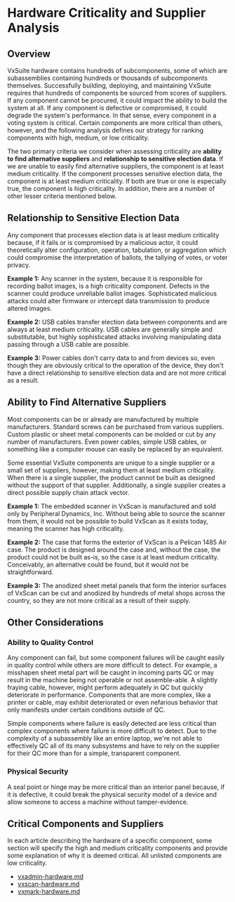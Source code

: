 # Hardware Criticality and Supplier Analysis

## Overview

VxSuite hardware contains hundreds of subcomponents, some of which are subassemblies containing hundreds or thousands of subcomponents themselves. Successfully building, deploying, and maintaining VxSuite requires that hundreds of components be sourced from scores of suppliers. If any component cannot be procured, it could impact the ability to build the system at all. If any component is defective or compromised, it could degrade the system's performance. In that sense, every component in a voting system is critical. Certain components are more critical than others, however, and the following analysis defines our strategy for ranking components with high, medium, or low criticality.

The two primary criteria we consider when assessing criticality are **ability to find alternative suppliers** and **relationship to sensitive election data**. If we are unable to easily find alternative suppliers, the component is at least medium criticality. If the component processes sensitive election data, the component is at least medium criticality. If both are true or one is especially true, the component is high criticality. In addition, there are a number of other lesser criteria mentioned below.

## Relationship to Sensitive Election Data

Any component that processes election data is at least medium criticality because, if it fails or is compromised by a malicious actor, it could theoretically alter configuration, operation, tabulation, or aggregation which could compromise the interpretation of ballots, the tallying of votes, or voter privacy.

**Example 1:** Any scanner in the system, because it is responsible for recording ballot images, is a high criticality component. Defects in the scanner could produce unreliable ballot images. Sophisticated malicious attacks could alter firmware or intercept data transmission to produce altered images.

**Example 2:** USB cables transfer election data between components and are always at least medium criticality. USB cables are generally simple and substitutable, but highly sophisticated attacks involving manipulating data passing through a USB cable are possible.

**Example 3:** Power cables don't carry data to and from devices so, even though they are obviously critical to the operation of the device, they don't have a direct relationship to sensitive election data and are not more critical as a result.

## Ability to Find Alternative Suppliers

Most components can be or already are manufactured by multiple manufacturers. Standard screws can be purchased from various suppliers. Custom plastic or sheet metal components can be molded or cut by any number of manufacturers. Even power cables, simple USB cables, or something like a computer mouse can easily be replaced by an equivalent.&#x20;

Some essential VxSuite components are unique to a single supplier or a small set of suppliers, however, making them at least medium criticality. When there is a single supplier, the product cannot be built as designed without the support of that supplier. Additionally, a single supplier creates a direct possible supply chain attack vector.

**Example 1:** The embedded scanner in VxScan is manufactured and sold only by Peripheral Dynamics, Inc. Without being able to source the scanner from them, it would not be possible to build VxScan as it exists today, meaning the scanner has high criticality.

**Example 2:** The case that forms the exterior of VxScan is a Pelican 1485 Air case. The product is designed around the case and, without the case, the product could not be built as-is, so the case is at least medium criticality. Conceivably, an alternative could be found, but it would not be straightforward.

**Example 3:** The anodized sheet metal panels that form the interior surfaces of VxScan can be cut and anodized by hundreds of metal shops across the country, so they are not more critical as a result of their supply.

## Other Considerations

### Ability to Quality Control

Any component can fail, but some component failures will be caught easily in quality control while others are more difficult to detect. For example, a misshapen sheet metal part will be caught in incoming parts QC or may result in the machine being not operable or not assemble-able. A slightly fraying cable, however, might perform adequately in QC but quickly deteriorate in performance. Components that are more complex, like a printer or cable, may exhibit deteriorated or even nefarious behavior that only manifests under certain conditions outside of QC.

Simple components where failure is easily detected are less critical than complex components where failure is more difficult to detect. Due to the complexity of a subassembly like an entire laptop, we're not able to effectively QC all of its many subsystems and have to rely on the supplier for their QC more than for a simple, transparent component.

### Physical Security

A seal point or hinge may be more critical than an interior panel because, if it is defective, it could break the physical security model of a device and allow someone to access a machine without tamper-evidence.

## Critical Components and Suppliers

In each article describing the hardware of a specific component, some section will specify the high and medium criticality components and provide some explanation of why it is deemed critical. All unlisted components are low criticality.

* [vxadmin-hardware.md](vxadmin-hardware.md "mention")
* [vxscan-hardware.md](vxscan-hardware.md "mention")
* [vxmark-hardware.md](vxmark-hardware.md "mention")





